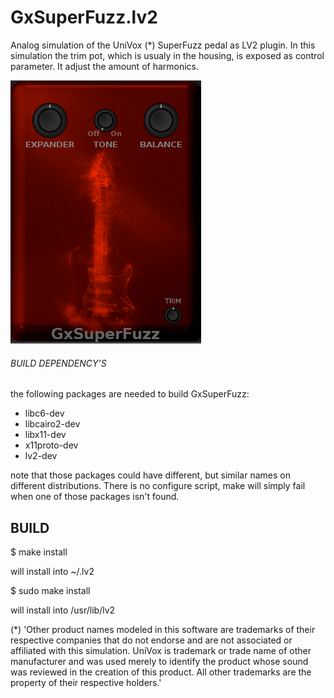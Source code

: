 # GxSuperFuzz.lv2
Analog simulation of the UniVox (*) SuperFuzz pedal as LV2 plugin.
In this simulation the trim pot, which is usualy in the housing,
is exposed as control parameter. It adjust the amount of harmonics.

![GxSuperFuzz](https://raw.githubusercontent.com/brummer10/GxSuperFuzz.lv2/master/GxSuperFuzz.png)

###### BUILD DEPENDENCY’S 

the following packages are needed to build GxSuperFuzz:

- libc6-dev
- libcairo2-dev
- libx11-dev
- x11proto-dev
- lv2-dev

note that those packages could have different, but similar names 
on different distributions. There is no configure script, 
make will simply fail when one of those packages isn't found.

## BUILD 

$ make install

will install into ~/.lv2

$ sudo make install

will install into /usr/lib/lv2


(*) 'Other product names modeled in this software are trademarks of their respective companies that do not endorse and are not associated or affiliated with this simulation.
UniVox is trademark or trade name of other manufacturer and was used merely to identify the product whose sound was reviewed in the creation of this product.
All other trademarks are the property of their respective holders.'
